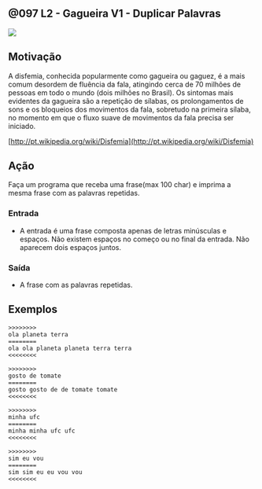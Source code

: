## @097 L2 - Gagueira V1 - Duplicar Palavras


![](https://raw.githubusercontent.com/qxcodefup/arcade/master/base/097/cover.jpg)

## Motivação

A disfemia, conhecida popularmente como gagueira ou gaguez, é a mais comum desordem de fluência da fala, atingindo cerca de 70 milhões de pessoas em todo o mundo (dois milhões no Brasil). Os sintomas mais evidentes da gagueira são a repetição de sílabas, os prolongamentos de sons e os bloqueios dos movimentos da fala, sobretudo na primeira sílaba, no momento em que o fluxo suave de movimentos da fala precisa ser iniciado.

[http://pt.wikipedia.org/wiki/Disfemia](http://pt.wikipedia.org/wiki/Disfemia)

## Ação

Faça um programa que receba uma frase(max 100 char) e imprima a mesma frase com as palavras repetidas.

### Entrada

*   A entrada é uma frase composta apenas de letras minúsculas e espaços. Não existem espaços no começo ou no final da entrada. Não aparecem dois espaços juntos.

### Saída

*   A frase com as palavras repetidas.

## Exemplos

```
>>>>>>>>
ola planeta terra
========
ola ola planeta planeta terra terra
<<<<<<<<

>>>>>>>>
gosto de tomate
========
gosto gosto de de tomate tomate
<<<<<<<<

>>>>>>>>
minha ufc
========
minha minha ufc ufc
<<<<<<<<

>>>>>>>>
sim eu vou
========
sim sim eu eu vou vou
<<<<<<<<
```
